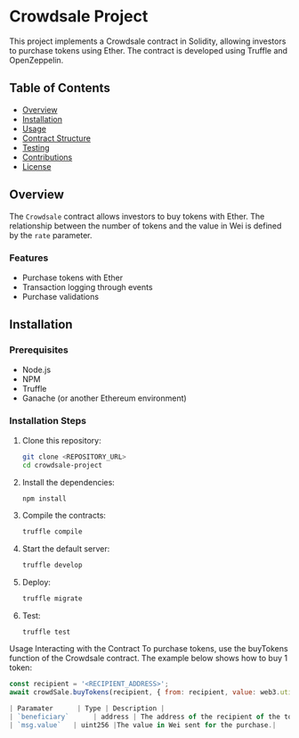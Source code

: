 # Crowdsale Project

This project implements a Crowdsale contract in Solidity, allowing investors to purchase tokens using Ether. The contract is developed using Truffle and OpenZeppelin.

## Table of Contents

- [Overview](#overview)
- [Installation](#installation)
- [Usage](#usage)
- [Contract Structure](#contract-structure)
- [Testing](#testing)
- [Contributions](#contributions)
- [License](#license)

## Overview

The `Crowdsale` contract allows investors to buy tokens with Ether. The relationship between the number of tokens and the value in Wei is defined by the `rate` parameter.

### Features

- Purchase tokens with Ether
- Transaction logging through events
- Purchase validations

## Installation

### Prerequisites

- Node.js
- NPM
- Truffle
- Ganache (or another Ethereum environment)

### Installation Steps

1. Clone this repository:

   ```bash
   git clone <REPOSITORY_URL>
   cd crowdsale-project

   ```

2. Install the dependencies:

   ```bash
   npm install

   ```

3. Compile the contracts:

   ```bash
   truffle compile

   ```

4. Start the default server:

   ```bash
   truffle develop

   ```

5. Deploy:

   ```bash
   truffle migrate

   ```

6. Test:
   ```bash:
   truffle test
   ```

Usage
Interacting with the Contract
To purchase tokens, use the buyTokens function of the Crowdsale contract. The example below shows how to buy 1 token:

```javascript
const recipient = '<RECIPIENT_ADDRESS>';
await crowdSale.buyTokens(recipient, { from: recipient, value: web3.utils.toWei("1", "wei") });

| Paramater      | Type | Description |
| `beneficiary`      | address | The address of the recipient of the tokens. |
| `msg.value`   | uint256 |The value in Wei sent for the purchase.|
```
